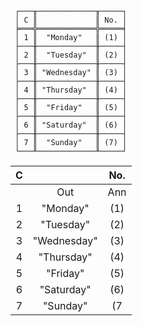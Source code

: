 ```text
 ┌───╥─────────────╥─────┐
 │ C ║             ║ No. │
 ╞═══╬═════════════╬═════╡
 │ 1 ║  "Monday"   ║ (1) │
 ├───╫─────────────╫─────┤
 │ 2 ║  "Tuesday"  ║ (2) │
 ├───╫─────────────╫─────┤
 │ 3 ║ "Wednesday" ║ (3) │
 ├───╫─────────────╫─────┤
 │ 4 ║ "Thursday"  ║ (4) │
 ├───╫─────────────╫─────┤
 │ 5 ║  "Friday"   ║ (5) │
 ├───╫─────────────╫─────┤
 │ 6 ║ "Saturday"  ║ (6) │
 ├───╫─────────────╫─────┤
 │ 7 ║  "Sunday"   ║ (7) │
 └───╨─────────────╨─────┘
```

| C |             | No. |
|:-:|:-----------:|:---:|
|   |     Out     | Ann |
| 1 |  "Monday"   | (1) |
| 2 |  "Tuesday"  | (2) |
| 3 | "Wednesday" | (3) |
| 4 | "Thursday"  | (4) |
| 5 |  "Friday"   | (5) |
| 6 | "Saturday"  | (6) |
| 7 |  "Sunday"   | (7  |
